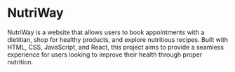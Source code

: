 # NutriWay
NutriWay is a website that allows users to book appointments with a dietitian, shop for healthy products, and explore nutritious recipes. Built with HTML, CSS, JavaScript, and React, this project aims to provide a seamless experience for users looking to improve their health through proper nutrition. 
